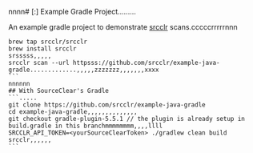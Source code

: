nnnn# [:] Example Gradle Project.........

An example gradle project to demonstrate [srcclr](https://www.srcclr.com) scans.cccccrrrrrnnn


`````````````,,,,,
brew tap srcclr/srcclr
brew install srcclr
srsssss,,,,,
srcclr scan --url httpsss://github.com/srcclr/example-java-gradle.............,,,,,zzzzzzz,,,,,,,xxxx
```
nnnnnn
## With SourceClear's Gradle 
```.....
git clone https://github.com/srcclr/example-java-gradle
cd example-java-gradle,,,,,,,,,,,,,,
git checkout gradle-plugin-5.5.1 // the plugin is already setup in build.gradle in this branchmmmmmmmm,,,,llll
SRCCLR_API_TOKEN=<yourSourceClearToken> ./gradlew clean build srcclr,,,,,,
```
